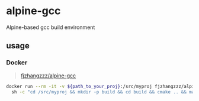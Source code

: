 # alpine-gcc
Alpine-based gcc build environment

## usage

### Docker

> [fjzhangzzz/alpine-gcc](https://hub.docker.com/repository/docker/fjzhangzzz/alpine-gcc)

```sh
docker run --rm -it -v ${path_to_your_proj}:/src/myproj fjzhangzzz/alpine-gcc:v3.15.3 \
  sh -c "cd /src/myproj && mkdir -p build && cd build && cmake .. && make"
```
